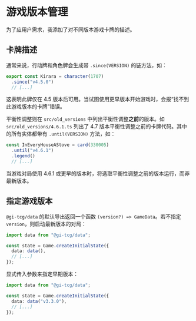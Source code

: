 # 游戏版本管理

为了应用户需求，我添加了对不同版本游戏卡牌的描述。

## 卡牌描述

通常来说，行动牌和角色牌会生成带 `.since(VERSION)` 的链方法，如：

```ts
export const Kirara = character(1707)
  .since("v4.5.0")
  // [...]
```

这表明此牌仅在 4.5 版本后可用。当试图使用更早版本开始游戏时，会报“找不到此游戏版本的卡牌”错误。

平衡性调整则在 `src/old_versions` 中列出平衡性调整**之前**的版本。如 `src/old_versions/4.6.1.ts` 列出了 4.7 版本平衡性调整之前的卡牌代码。其中的所有实体都带有 `.until(VERSION)` 方法，如：

```ts
const InEveryHouseAStove = card(330005)
  .until("v4.6.1")
  .legend()
  // [...]
```

当游戏对局使用 4.6.1 或更早的版本时，将选取平衡性调整之前的版本运行，而非最新版本。

## 指定游戏版本

`@gi-tcg/data` 的默认导出返回一个函数 `(version?) => GameData`。若不指定 `version`，则启动最新版本的对局：

```ts
import data from "@gi-tcg/data";

const state = Game.createInitialState({
  data: data(),
  // [...]
});
```

显式传入参数来指定早期版本：

```ts
import data from "@gi-tcg/data";

const state = Game.createInitialState({
  data: data("v3.3.0"),
  // [...]
});
```
